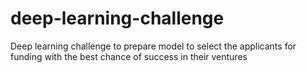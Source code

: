 # deep-learning-challenge
Deep learning challenge to prepare model to select the applicants for funding with the best chance of success in their ventures
